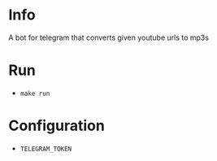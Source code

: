 # Info
A bot for telegram that converts given youtube urls to mp3s

# Run
* `make run`

# Configuration
* `TELEGRAM_TOKEN`